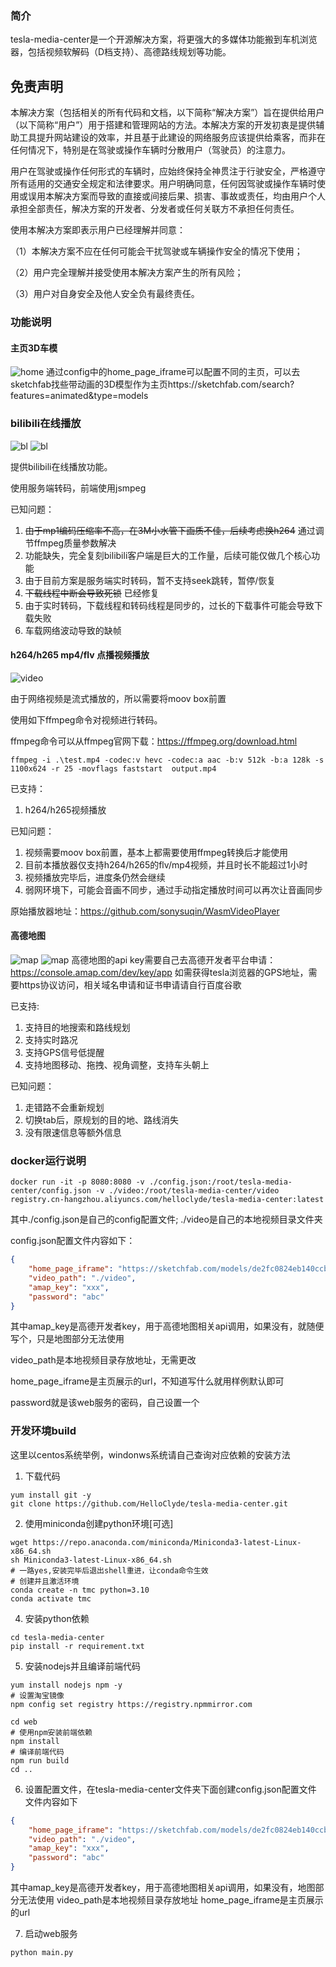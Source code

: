 ### 简介
tesla-media-center是一个开源解决方案，将更强大的多媒体功能搬到车机浏览器，包括视频软解码（D档支持）、高德路线规划等功能。

## 免责声明
本解决方案（包括相关的所有代码和文档，以下简称“解决方案”）旨在提供给用户（以下简称“用户”）用于搭建和管理网站的方法。本解决方案的开发初衷是提供辅助工具提升网站建设的效率，并且基于此建设的网络服务应该提供给乘客，而非在任何情况下，特别是在驾驶或操作车辆时分散用户（驾驶员）的注意力。

用户在驾驶或操作任何形式的车辆时，应始终保持全神贯注于行驶安全，严格遵守所有适用的交通安全规定和法律要求。用户明确同意，任何因驾驶或操作车辆时使用或误用本解决方案而导致的直接或间接后果、损害、事故或责任，均由用户个人承担全部责任，解决方案的开发者、分发者或任何关联方不承担任何责任。

使用本解决方案即表示用户已经理解并同意：

（1）本解决方案不应在任何可能会干扰驾驶或车辆操作安全的情况下使用；

（2）用户完全理解并接受使用本解决方案产生的所有风险；

（3）用户对自身安全及他人安全负有最终责任。


### 功能说明
#### 主页3D车模
![home](shot/img_001.png)
通过config中的home_page_iframe可以配置不同的主页，可以去sketchfab找些带动画的3D模型作为主页https://sketchfab.com/search?features=animated&type=models

### bilibili在线播放
![bl](shot/img_005.png)
![bl](shot/img_006.png)

提供bilibili在线播放功能。

使用服务端转码，前端使用jsmpeg

已知问题：
1. ~~由于mp1编码压缩率不高，在3M小水管下画质不佳，后续考虑换h264~~ 通过调节ffmpeg质量参数解决
2. 功能缺失，完全复刻bilibili客户端是巨大的工作量，后续可能仅做几个核心功能
3. 由于目前方案是服务端实时转码，暂不支持seek跳转，暂停/恢复
4. ~~下载线程中断会导致死锁~~ 已经修复
5. 由于实时转码，下载线程和转码线程是同步的，过长的下载事件可能会导致下载失败
6. 车载网络波动导致的缺帧

#### h264/h265 mp4/flv 点播视频播放
![video](shot/img_002.png)

由于网络视频是流式播放的，所以需要将moov box前置

使用如下ffmpeg命令对视频进行转码。

ffmpeg命令可以从ffmpeg官网下载：https://ffmpeg.org/download.html
```
ffmpeg -i .\test.mp4 -codec:v hevc -codec:a aac -b:v 512k -b:a 128k -s 1100x624 -r 25 -movflags faststart  output.mp4
```
已支持：
1. h264/h265视频播放

已知问题：
1. 视频需要moov box前置，基本上都需要使用ffmpeg转换后才能使用
2. 目前本播放器仅支持h264/h265的flv/mp4视频，并且时长不能超过1小时
3. 视频播放完毕后，进度条仍然会继续
4. 弱网环境下，可能会音画不同步，通过手动指定播放时间可以再次让音画同步

原始播放器地址：https://github.com/sonysuqin/WasmVideoPlayer

#### 高德地图
![map](shot/img_003.png)
![map](shot/img_004.png)
高德地图的api key需要自己去高德开发者平台申请：https://console.amap.com/dev/key/app
如需获得tesla浏览器的GPS地址，需要https协议访问，相关域名申请和证书申请请自行百度谷歌

已支持:
1. 支持目的地搜索和路线规划
2. 支持实时路况
3. 支持GPS信号低提醒
4. 支持地图移动、拖拽、视角调整，支持车头朝上

已知问题：
1. 走错路不会重新规划
2. 切换tab后，原规划的目的地、路线消失
3. 没有限速信息等额外信息


### docker运行说明
```
docker run -it -p 8080:8080 -v ./config.json:/root/tesla-media-center/config.json -v ./video:/root/tesla-media-center/video  registry.cn-hangzhou.aliyuncs.com/helloclyde/tesla-media-center:latest
```
其中./config.json是自己的config配置文件; ./video是自己的本地视频目录文件夹

config.json配置文件内容如下：
```json
{
    "home_page_iframe": "https://sketchfab.com/models/de2fc0824eb140ccb63c5b215797b996/embed?autostart=1&internal=1&tracking=0&ui_infos=0&ui_snapshots=1&ui_stop=0&ui_watermark=0",
    "video_path": "./video",
    "amap_key": "xxx",
    "password": "abc"
}
```
其中amap_key是高德开发者key，用于高德地图相关api调用，如果没有，就随便写个，只是地图部分无法使用

video_path是本地视频目录存放地址，无需更改

home_page_iframe是主页展示的url，不知道写什么就用样例默认即可

password就是该web服务的密码，自己设置一个




### 开发环境build
这里以centos系统举例，windonws系统请自己查询对应依赖的安装方法
1.  下载代码
```
yum install git -y
git clone https://github.com/HelloClyde/tesla-media-center.git
```
2. 使用miniconda创建python环境[可选]
```
wget https://repo.anaconda.com/miniconda/Miniconda3-latest-Linux-x86_64.sh
sh Miniconda3-latest-Linux-x86_64.sh
# 一路yes,安装完毕后退出shell重进，让conda命令生效
# 创建并且激活环境
conda create -n tmc python=3.10
conda activate tmc
```
4. 安装python依赖
```
cd tesla-media-center
pip install -r requirement.txt 
```
5. 安装nodejs并且编译前端代码
```
yum install nodejs npm -y
# 设置淘宝镜像
npm config set registry https://registry.npmmirror.com

cd web
# 使用npm安装前端依赖
npm install
# 编译前端代码
npm run build
cd ..
```

6. 设置配置文件，在tesla-media-center文件夹下面创建config.json配置文件
文件内容如下
```json
{
    "home_page_iframe": "https://sketchfab.com/models/de2fc0824eb140ccb63c5b215797b996/embed?autostart=1&internal=1&tracking=0&ui_infos=0&ui_snapshots=1&ui_stop=0&ui_watermark=0",
    "video_path": "./video",
    "amap_key": "xxx",
    "password": "abc"
}
```
其中amap_key是高德开发者key，用于高德地图相关api调用，如果没有，地图部分无法使用
video_path是本地视频目录存放地址
home_page_iframe是主页展示的url

7. 启动web服务
```
python main.py
```
